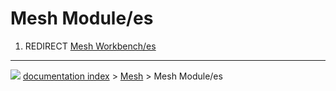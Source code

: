 # Mesh Module/es
1.  REDIRECT [Mesh Workbench/es](Mesh_Workbench/es.md)



---
![](images/Button_right.svg) [documentation index](../README.md) > [Mesh](Mesh_Workbench.md) > Mesh Module/es
